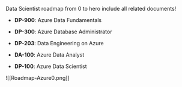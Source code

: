 Data Scientist roadmap from 0 to hero include all related documents!

-   **DP-900**: Azure Data Fundamentals
    
-   **DP-300**: Azure Database Administrator
    
-   **DP-203**: Data Engineering on Azure
    
-   **DA-100**: Azure Data Analyst
    
-   **DP-100**: Azure Data Scientist

![[Roadmap-Azure0.png]]

